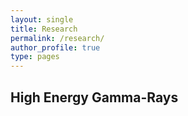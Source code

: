 ```yaml
---
layout: single
title: Research
permalink: /research/
author_profile: true
type: pages
---
```


## High Energy Gamma-Rays
